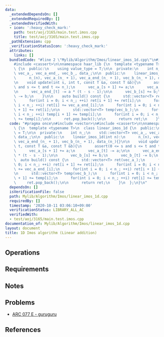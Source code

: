 ```yaml
---
data:
  _extendedDependsOn: []
  _extendedRequiredBy: []
  _extendedVerifiedWith:
  - icon: ':heavy_check_mark:'
    path: test/aoj/3165/main.test.imos.cpp
    title: test/aoj/3165/main.test.imos.cpp
  _pathExtension: cpp
  _verificationStatusIcon: ':heavy_check_mark:'
  attributes:
    links: []
  bundledCode: "#line 2 \"Mylib/Algorithm/Imos/linear_imos_1d.cpp\"\n#include <vector>\n\
    #include <cassert>\n\nnamespace haar_lib {\n  template <typename T>\n  class linear_imos_1d\
    \ {\n  public:\n    using value_type = T;\n\n  private:\n    int n_;\n    std::vector<T>\
    \ vec_a_, vec_a_end_, vec_b_, data_;\n\n  public:\n    linear_imos_1d(int n):\n\
    \      n_(n), vec_a_(n_ + 1), vec_a_end_(n_ + 1), vec_b_(n_ + 1), data_(n_){}\n\
    \n    void update(int s, int t, const T &a, const T &b){\n      assert(0 <= s\
    \ and s <= t and t <= n_);\n      vec_a_[s + 1] += a;\n      vec_a_[t] -= a;\n\
    \n      vec_a_end_[t] -= a * (t - s - 1);\n\n      vec_b_[s] += b;\n      vec_b_[t]\
    \ -= b;\n    }\n\n    auto build() const {\n      std::vector<T> ret(vec_a_);\n\
    \      for(int i = 0; i < n_; ++i) ret[i + 1] += ret[i];\n      for(int i = 0;\
    \ i < n_; ++i) ret[i] += vec_a_end_[i];\n      for(int i = 0; i < n_; ++i) ret[i\
    \ + 1] += ret[i];\n\n      std::vector<T> temp(vec_b_);\n      for(int i = 0;\
    \ i < n_; ++i) temp[i + 1] += temp[i];\n      for(int i = 0; i < n_; ++i) ret[i]\
    \ += temp[i];\n\n      ret.pop_back();\n\n      return ret;\n    }\n  };\n}\n"
  code: "#pragma once\n#include <vector>\n#include <cassert>\n\nnamespace haar_lib\
    \ {\n  template <typename T>\n  class linear_imos_1d {\n  public:\n    using value_type\
    \ = T;\n\n  private:\n    int n_;\n    std::vector<T> vec_a_, vec_a_end_, vec_b_,\
    \ data_;\n\n  public:\n    linear_imos_1d(int n):\n      n_(n), vec_a_(n_ + 1),\
    \ vec_a_end_(n_ + 1), vec_b_(n_ + 1), data_(n_){}\n\n    void update(int s, int\
    \ t, const T &a, const T &b){\n      assert(0 <= s and s <= t and t <= n_);\n\
    \      vec_a_[s + 1] += a;\n      vec_a_[t] -= a;\n\n      vec_a_end_[t] -= a\
    \ * (t - s - 1);\n\n      vec_b_[s] += b;\n      vec_b_[t] -= b;\n    }\n\n  \
    \  auto build() const {\n      std::vector<T> ret(vec_a_);\n      for(int i =\
    \ 0; i < n_; ++i) ret[i + 1] += ret[i];\n      for(int i = 0; i < n_; ++i) ret[i]\
    \ += vec_a_end_[i];\n      for(int i = 0; i < n_; ++i) ret[i + 1] += ret[i];\n\
    \n      std::vector<T> temp(vec_b_);\n      for(int i = 0; i < n_; ++i) temp[i\
    \ + 1] += temp[i];\n      for(int i = 0; i < n_; ++i) ret[i] += temp[i];\n\n \
    \     ret.pop_back();\n\n      return ret;\n    }\n  };\n}\n"
  dependsOn: []
  isVerificationFile: false
  path: Mylib/Algorithm/Imos/linear_imos_1d.cpp
  requiredBy: []
  timestamp: '2020-10-11 03:06:10+09:00'
  verificationStatus: LIBRARY_ALL_AC
  verifiedWith:
  - test/aoj/3165/main.test.imos.cpp
documentation_of: Mylib/Algorithm/Imos/linear_imos_1d.cpp
layout: document
title: 1D Imos algorithm (Linear addition)
---
```


## Operations

## Requirements

## Notes

## Problems

- [ARC 077 E - guruguru](https://atcoder.jp/contests/arc077/tasks/arc077_c)

## References

